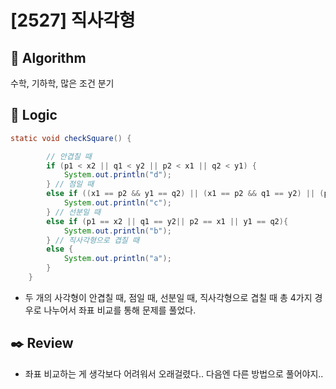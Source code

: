 # [2527] 직사각형

## :pushpin: **Algorithm**

수학, 기하학, 많은 조건 분기

## :round_pushpin: **Logic**

```java
static void checkSquare() {

		// 안겹칠 때
		if (p1 < x2 || q1 < y2 || p2 < x1 || q2 < y1) {
			System.out.println("d");
		} // 점일 때
		else if ((x1 == p2 && y1 == q2) || (x1 == p2 && q1 == y2) || (p1 == x2 && q1 == y2) || (p1 == x2 && y1 == q2)) {
			System.out.println("c");
		} // 선분일 때
		else if (p1 == x2 || q1 == y2|| p2 == x1 || y1 == q2){
			System.out.println("b");
		} // 직사각형으로 겹칠 때
		else {
			System.out.println("a");
		}
	}
```

- 두 개의 사각형이 안겹칠 때, 점일 때, 선분일 때, 직사각형으로 겹칠 때 총 4가지 경우로 나누어서 좌표 비교를 통해 문제를 풀었다.

## :black_nib: **Review**

- 좌표 비교하는 게 생각보다 어려워서 오래걸렸다.. 다음엔 다른 방법으로 풀어야지..
